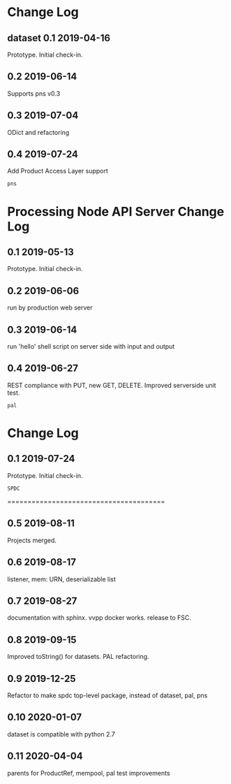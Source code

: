 Change Log
=======================================
dataset
0.1 2019-04-16
--------------
Prototype. Initial check-in.

0.2 2019-06-14
--------------
Supports pns v0.3

0.3 2019-07-04
--------------
ODict and refactoring

0.4 2019-07-24
--------------
Add Product Access Layer support

	pns
Processing Node API Server Change Log
=======================================

0.1 2019-05-13
--------------
Prototype. Initial check-in.

0.2 2019-06-06
--------------
run by production web server

0.3 2019-06-14
--------------
run 'hello' shell script on server side with input and output

0.4 2019-06-27
--------------
REST compliance with PUT, new GET, DELETE. Improved serverside unit test.

	pal
Change Log
=======================================

0.1 2019-07-24
--------------
Prototype. Initial check-in.

	SPDC
=======================================

0.5 2019-08-11
--------------
Projects merged.

0.6 2019-08-17
--------------
listener, mem: URN, deserializable list

0.7 2019-08-27
--------------
documentation with sphinx. vvpp docker works. release to FSC.
	
0.8 2019-09-15
--------------
Improved toString() for datasets. PAL refactoring.

0.9 2019-12-25
--------------
Refactor to make spdc top-level package, instead of dataset, pal, pns

0.10 2020-01-07
---------------
dataset is compatible with python 2.7

0.11 2020-04-04
---------------
parents for ProductRef, mempool, pal test improvements
	
